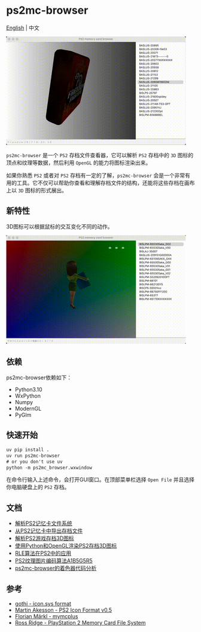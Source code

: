 # ps2mc-browser
[English](README.md) | 中文

![](data/1.gif)

`ps2mc-browser` 是一个 `PS2` 存档文件查看器，它可以解析 `PS2` 存档中的 `3D` 图标的顶点和纹理等数据，然后利用 `OpenGL` 的能力将图标渲染出来。

如果你熟悉 `PS2` 或者对 `PS2` 存档有一定的了解，`ps2mc-browser` 会是一个非常有用的工具。它不仅可以帮助你查看和理解存档文件的结构，还能将这些存档在画布上以 `3D` 图标的形式展出。

## 新特性
3D图标可以根据鼠标的交互变化不同的动作。

![](data/2.gif)

## 依赖
ps2mc-browser依赖如下：
- Python3.10
- WxPython
- Numpy
- ModernGL
- PyGlm

## 快速开始
```shell
uv pip install .
uv run ps2mc-browser
# or you don't use uv
python -m ps2mc_browser.wxwindow
```

在命令行输入上述命令，会打开GUI窗口。在顶部菜单栏选择 `Open File` 并且选择你电脑硬盘上的 `PS2` 存档。

## 文档
- [解析PS2记忆卡文件系统](https://babyno.top/posts/2023/09/parsing-ps2-memcard-file-system/)
- [从PS2记忆卡中导出存档文件](https://babyno.top/posts/2023/09/exporting-file-from-ps2-memcard/)
- [解析PS2游戏存档3D图标](https://babyno.top/posts/2023/10/parsing-ps2-3d-icon/)
- [使用Python和OpenGL渲染PS2存档3D图标](https://babyno.top/posts/2023/10/rendering-ps2-3d-icon/)
- [RLE算法在PS2中的应用](https://babyno.top/posts/2023/10/rle-algorithm-in-ps2/)
- [PS2纹理图片编码算法A1B5G5R5](https://babyno.top/posts/2023/10/ps2-texture-encoding-algorithm-a1b5g5r5/)
- [ps2mc-browser的着色器代码分析](https://babyno.top/posts/2023/12/ps2mc-browsers-shader-introduction/)

## 参考
- [gothi - icon.sys format](https://www.ps2savetools.com/documents/iconsys-format/)
- [Martin Akesson - PS2 Icon Format v0.5](http://www.csclub.uwaterloo.ca:11068/mymc/ps2icon-0.5.pdf)
- [Florian Märkl - mymcplus](https://git.sr.ht/~thestr4ng3r/mymcplus)
- [Ross Ridge - PlayStation 2 Memory Card File System](https://www.ps2savetools.com/ps2memcardformat.html)
